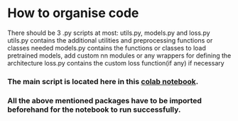 # How to organise code 

There should be 3 .py scripts at most: utils.py, models.py and loss.py 
utils.py contains the additional utilities and preprocessing functions or classes needed 
models.py contains the functions or classes to load pretrained models, add custom nn modules or any wrappers for defining the architecture 
loss.py contains the custom loss function(if any) if necessary 

### The main script is located here in this [colab notebook](https://colab.research.google.com/drive/1x5zWe8yoyvuYcAAiss2zpLEqG7wp-5ez?usp=sharing). 
### All the above mentioned packages have to be imported beforehand for the notebook to run successfully. 
